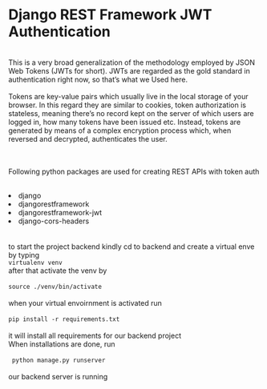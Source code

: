 <h1>Django REST Framework JWT Authentication</h1>
<br/>
This is a very broad generalization of the methodology employed by JSON Web Tokens (JWTs for short). JWTs are regarded as the gold standard in authentication right now, so that’s what we Used here. 
<br/><br/>Tokens are key-value pairs which usually live in the local storage of your browser. In this regard they are similar to cookies, token authorization is stateless, meaning there’s no record kept on the server of which users are logged in, how many tokens have been issued etc. Instead, tokens are generated by means of a complex encryption process which, when reversed and decrypted, authenticates the user.

<br/><br/>Following python packages are used for creating REST APIs with token auth 
<br/> <br/>
<li>django
<li>djangorestframework
<li>djangorestframework-jwt
<li>django-cors-headers</li>
<br/> <br>
to start the project backend kindly cd to backend and  create a virtual enve by typing <br><code>virtualenv venv</code><br>after that activate the venv by<br>
<br><code>source ./venv/bin/activate</code><br><br>when your virtual envoirnment is activated run<br/><br><code>pip install -r requirements.txt</code><br><br> it will install all requirements for our backend project
<br>When installations are done, run <br><br><code> python manage.py runserver</code><br><br>
our backend server is running 
